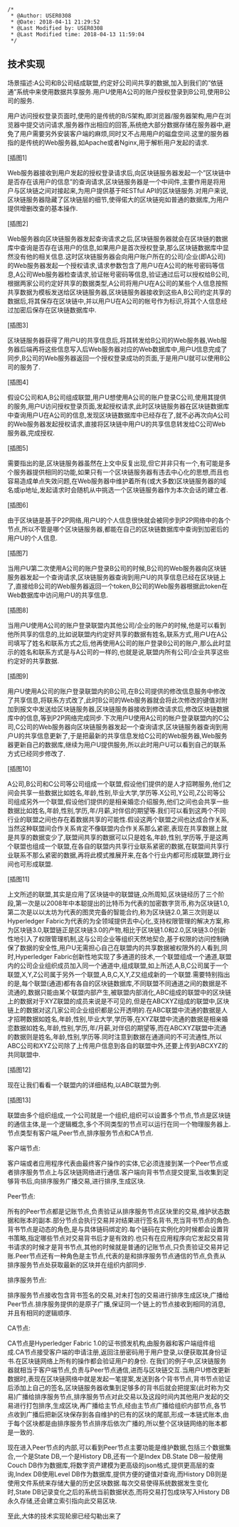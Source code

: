 ```
/*
 * @Author: USER0308 
 * @Date: 2018-04-11 21:29:52 
 * @Last Modified by: USER0308
 * @Last Modified time: 2018-04-13 11:59:04
 */
```
## 技术实现

场景描述:A公司和B公司结成联盟,约定好公司间共享的数据,加入到我们的”依链通”系统中来使用数据共享服务.用户U使用A公司的账户授权登录到B公司,使用B公司的服务.

用户访问授权登录页面时,使用的是传统的B/S架构,即浏览器/服务器架构,用户在浏览器中提交访问请求,服务器作出相应的回答,系统绝大部分数据存储在服务器中,避免了用户需要另外安装客户端的麻烦,同时又不占用用户的磁盘空间.这里的服务器指的是传统的Web服务器,如Apache或者Nginx,用于解析用户发起的请求.

[插图1]

Web服务器接收到用户发起的授权登录请求后,向区块链服务器发起一个”区块链中是否存在该用户的信息”的查询请求,区块链服务器是一个中间件,主要作用是将用户与区块链之间对接起来,为用户提供基于RESTful API的区块链服务.对用户来说,区块链服务器隐藏了区块链层的细节,使得偌大的区块链宛如普通的数据库,为用户提供增删改查的基本操作.

[插图2]

Web服务器向区块链服务器发起查询请求之后,区块链服务器就会在区块链的数据库中查询是否存在该用户的信息,如果用户是首次授权登录,那么区块链数据库中显然没有他的相关信息.这时区块链服务器会向用户账户所在的公司/企业(即A公司)的Web服务器发起一个授权请求,请求参数包含了用户U在A公司的帐号密码等信息,A公司Web服务器检查请求,验证帐号密码等信息,验证通过后可以授权给B公司,根据两家公司约定好共享的数据类型,A公司将用户U在A公司的某些个人信息按照共享数据为模板发送给区块链服务器,区块链服务器接收到这些A,B公司约定共享的数据后,将其保存在区块链中,并以用户U在A公司的帐号作为标识,将其个人信息经过加密后保存在区块链数据库中.

[插图3]

区块链服务器获得了用户U的共享信息后,将其转发给B公司的Web服务器,Web服务器后端再将这些信息写入后Web服务器对应的Web数据库中,用户U信息完成了同步,B公司的Web服务器返回一个授权登录成功的页面,于是用户U就可以使用B公司的服务了.

[插图4]

假设C公司和A,B公司组成联盟,用户U想使用A公司的账户登录C公司,使用其提供的服务,用户U访问授权登录页面,发起授权请求,此时区块链服务器在区块链数据库中查询用户U在A公司的信息,发现区块链数据库中已经存在了,就不必再次向A公司的Web服务器发起授权请求,直接将区块链中用户U的共享信息转发给C公司Web服务器,完成授权.

[插图5]

需要指出的是,区块链服务器虽然在上文中反复出现,但它并非只有一个,有可能是多个服务器提供相同的功能,如果只有一个区块链服务器有违去中心化的思想,而且也容易造成单点失效问题,在Web服务器中维护着所有(或大多数)区块链服务器的域名或ip地址,发起请求时会随机从中挑选一个区块链服务器作为本次会话的建立者.

[插图6]

由于区块链是基于P2P网络,用户U的个人信息很快就会被同步到P2P网络中的各个节点,所以不管是哪个区块链服务器,都能在自己的区块链数据库中查询到加密后的用户U的个人信息.

[插图7]

当用户U第二次使用A公司的账户登录B公司的时候,B公司的Web服务器向区块链服务器发起一个查询请求,区块链服务器查询到用户U的共享信息已经在区块链上了,直接给B公司的Web服务器返回一个token,B公司的Web服务器根据此token在Web数据库中访问用户U的共享信息.

[插图8]

当用户U使用A公司的账户登录联盟内其他公司/企业的账户的时候,他是可以看到他所共享的信息的,比如说联盟内约定好共享的数据有姓名,联系方式,用户U在A公司填写了姓名和联系方式之后,他再使用A公司的账户登录B公司的账户,那么此时显示的姓名和联系方式是与A公司的一样的,也就是说,联盟内所有公司/企业共享这些约定好的共享数据.

[插图9]

用户U使用A公司的账户登录联盟内的B公司,在B公司提供的修改信息服务中修改了共享信息,将联系方式改了,此时B公司的Web服务器就会将此次修改的键值对附加到报文中发送给区块链服务器,区块链服务器接收到修改请求后,修改区块链数据库中的信息,等到P2P网络完成同步.下次用户U使用A公司的帐户登录联盟内的C公司,C公司的Web服务器向区块链服务器发起一个查询请求,区块链服务器查询到用户U的共享信息更新了,于是把最新的共享信息发给C公司的Web服务器,Web服务器更新自己的数据库,继续为用户U提供服务,所以此时用户U可以看到自己的联系方式已经同步修改了.

[插图10]

A公司,B公司和C公司等公司组成一个联盟,假设他们提供的是人才招聘服务,他们之间会共享一些数据比如姓名,年龄,性别,毕业大学,学历等.X公司,Y公司,Z公司等公司组成另外一个联盟,假设他们提供的是相亲婚恋介绍服务,他们之间也会共享一些数据比如姓名,年龄,性别,学历,年/月薪,对伴侣的期望等.我们可以看到这两个不同行业的联盟之间也存在着数据共享的可能性.假设这两个联盟之间也达成合作关系,当然这种联盟间合作关系肯定不像联盟内合作关系那么紧密,表现在共享数据上就是共享的数据变少了,联盟间共享的数据可以只是姓名,年龄,性别,学历等,于是这两个联盟也组成一个联盟,在各自的联盟内共享行业联系紧密的数据,在联盟间共享行业联系不那么紧密的数据,再将此模式推展开来,在各个行业内都可形成联盟,跨行业间也可形成联盟.

[插图11]

上文所述的联盟,其实是应用了区块链中的联盟链,众所周知,区块链经历了三个阶段,第一次是以2008年中本聪提出的比特币为代表的加密数字货币,称为区块链1.0,第二次是以以太坊为代表的图灵完备的智能合约,称为区块链2.0,第三次则是以Hyperledger Fabric为代表的为全领域提供去中心化,支持权限管理的解决方案,称为区块链3.0,联盟链正是区块链3.0的产物,相比于区块链1.0和2.0,区块链3.0创新性地引入了权限管理机制,这与公司企业等组织天然地契合,基于权限的访问控制确保了数据的安全性,用户U无需担心自己在联盟内的共享数据被权限外的人看到,同时,Hyperledger Fabric创新性地实现了多通道的技术,一个联盟组成一个通道,联盟内的公司企业组织成员加入同一个通道中,组成联盟,如上所述,A,B,C公司属于一个联盟,X,Y,Z公司属于另外一个联盟,A,B,C,X,Y,Z又组成新的一个联盟.需要特别指出的是,每个联盟(通道)都有各自的区块链数据库,不同联盟不同通道之间的数据是不流通的,数据只能由某个联盟内部产生,被联盟内部消化,ABC组成的联盟中的区块链上的数据对于XYZ联盟的成员来说是不可见的,但是在ABCXYZ组成的联盟中,区块链上的数据对这几家公司企业组织都是公开透明的.在ABC联盟中流通的数据是人才招聘数据如姓名,年龄,性别,毕业大学,学历等,在XYZ联盟中流通的数据是相亲婚恋数据如姓名,年龄,性别,学历,年/月薪,对伴侣的期望等,而在ABCXYZ联盟中流通的数据则是姓名,年龄,性别,学历等.同时注意到数据在通道间的不可流通性,所以ABC公司和XYZ公司除了上传用户信息到各自的联盟中外,还要上传到ABCXYZ的共同联盟中.

[插图12]

现在让我们看看一个联盟内的详细结构,以ABC联盟为例.

[插图13]

联盟由多个组织组成,一个公司就是一个组织,组织可以设置多个节点,节点是区块链的通信主体,是一个逻辑概念,多个不同类型的节点可以运行在同一个物理服务器上.节点类型有客户端,Peer节点,排序服务节点和CA节点.

客户端节点:

客户端或者应用程序代表由最终客户操作的实体,它必须连接到某一个Peer节点或者排序服务节点上与区块链网络进行通信.客户端向背书节点提交提案,当收集到足够背书后,向排序服务广播交易,进行排序,生成区块.

Peer节点:

所有的Peer节点都是记账节点,负责验证从排序服务节点区块里的交易,维护状态数据和账本的副本.部分节点会执行交易并对结果进行签名背书,充当背书节点的角色.背书节点是动态的角色,是与具体链码绑定的.每个链码在实例化的时候都会设置背书策略,指定哪些节点对交易背书后才是有效的.也只有在应用程序向它发起交易背书请求的时候才是背书节点,其他的时候就是普通的记账节点,只负责验证交易并记账.Peer节点还有一种角色是主节点,代表的是和排序服务节点通信的节点,负责从排序服务节点处获取最新的区块并在组织内部同步.

排序服务节点:

排序服务节点接收包含背书签名的交易,对未打包的交易进行排序生成区块,广播给Peer节点.排序服务提供的是原子广播,保证同一个链上的节点接收到相同的消息,并且有相同的逻辑顺序.

CA节点:

CA节点是Hyperledger Fabric 1.0的证书颁发机构,由服务器和客户端组件组成.CA节点接受客户端的申请注册,返回注册密码用于用户登录,以便获取其身份证书.在区块链网络上所有的操作都会验证用户的身份.
在我们的例子中,区块链服务器就相当于客户端节点,负责与Peer节点通信,进而与区块链交互.当用户U修改更新数据时,表现在区块链网络中就是发起一笔提案,发送到各个背书节点,背书节点验证后添加上自己的签名,区块链服务器收集到足够多的背书后就会把提案(此时称为交易)广播给排序服务节点,排序服务节点对此交易以及这段时间内其他用户发起的交易进行打包排序,生成区块,再广播给主节点,经由主节点广播给组织内部节点,各节点收到广播后把新区块保存到各自维护的已有的区块的尾部,形成一本链式账本,由于每个区块都是由排序服务节点排序后依次广播的,所以整个区块链网络的账本都是一致的.

现在进入Peer节点的内部,可以看到Peer节点主要功能是维护数据,包括三个数据集合,一个是State DB,一个是History DB,还有一个是Index DB.State DB一般使用Couch DB作为数据库,将数字资产建模为更高级的json格式,提供更高层的查询,Index DB使用Level DB作为数据库,提供方便的键值对查询,而History DB则是使用文件系统来存储大量的历史区块数据.每次交易使得系统数据发生变化时,State DB记录变化之后的系统当前数据状态,而将交易打包成块写入History DB永久存储,还会建立索引指向此交易区块.


至此,大体的技术实现轮廓已经勾勒出来了